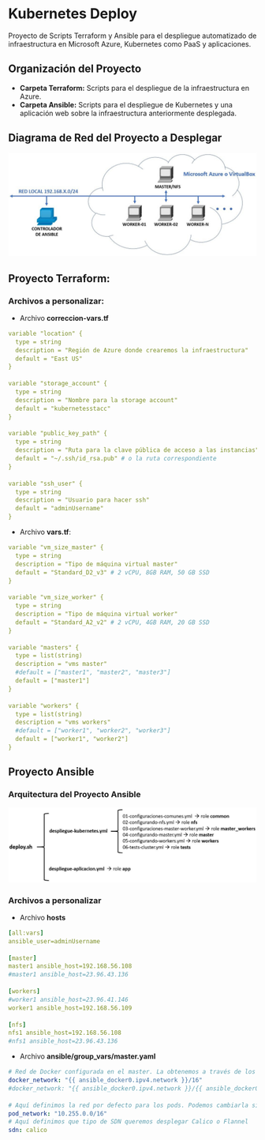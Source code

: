 # Kubernetes Deploy
Proyecto de Scripts Terraform y Ansible para el despliegue automatizado de infraestructura en Microsoft Azure, Kubernetes como PaaS y aplicaciones.

## Organización del Proyecto
- **Carpeta Terraform:** Scripts para el despliegue de la infraestructura en Azure.
- **Carpeta Ansible:** Scripts para el despliegue de Kubernetes y una aplicación web sobre la infraestructura anteriormente desplegada.

## Diagrama de Red del Proyecto a Desplegar
![diagrama de red](https://github.com/jruizcampos/kubernetes-deploy/blob/main/diagrama_de_red.jpg?raw=true)

## Proyecto Terraform:
### Archivos a personalizar:
- Archivo **correccion-vars.tf**

```yaml
variable "location" {
  type = string
  description = "Región de Azure donde crearemos la infraestructura"
  default = "East US" 
}

variable "storage_account" {
  type = string
  description = "Nombre para la storage account"
  default = "kubernetesstacc"
}

variable "public_key_path" {
  type = string
  description = "Ruta para la clave pública de acceso a las instancias"
  default = "~/.ssh/id_rsa.pub" # o la ruta correspondiente
}

variable "ssh_user" {
  type = string
  description = "Usuario para hacer ssh"
  default = "adminUsername"
}
```

- Archivo **vars.tf**: 

```yaml
variable "vm_size_master" {
  type = string
  description = "Tipo de máquina virtual master"
  default = "Standard_D2_v3" # 2 vCPU, 8GB RAM, 50 GB SSD
}

variable "vm_size_worker" {
  type = string
  description = "Tipo de máquina virtual worker"
  default = "Standard_A2_v2" # 2 vCPU, 4GB RAM, 20 GB SSD
}

variable "masters" {
  type = list(string)
  description = "vms master"
  #default = ["master1", "master2", "master3"]
  default = ["master1"]
}

variable "workers" {
  type = list(string)
  description = "vms workers"
  #default = ["worker1", "worker2", "worker3"]
  default = ["worker1", "worker2"]
}
```

## Proyecto Ansible
### Arquitectura del Proyecto Ansible
![arquitectura ansible](https://github.com/jruizcampos/kubernetes-deploy/blob/main/esquema_playbooks_ansible.jpg?raw=true)

### Archivos a personalizar
- Archivo **hosts**

```yaml
[all:vars]
ansible_user=adminUsername

[master]
master1 ansible_host=192.168.56.108
#master1 ansible_host=23.96.43.136

[workers]
#worker1 ansible_host=23.96.41.146
worker1 ansible_host=192.168.56.109

[nfs]
nfs1 ansible_host=192.168.56.108
#nfs1 ansible_host=23.96.43.136
```
- Archivo **ansible/group_vars/master.yaml**

```yaml
# Red de Docker configurada en el master. La obtenemos a través de los facts
docker_network: "{{ ansible_docker0.ipv4.network }}/16"
#docker_network: "{{ ansible_docker0.ipv4.network }}/{{ ansible_docker0.ipv4.netmask }}"

# Aquí definimos la red por defecto para los pods. Podemos cambiarla si así lo deseamos.
pod_network: "10.255.0.0/16"
# Aquí definimos que tipo de SDN queremos desplegar Calico o Flannel
sdn: calico
```
